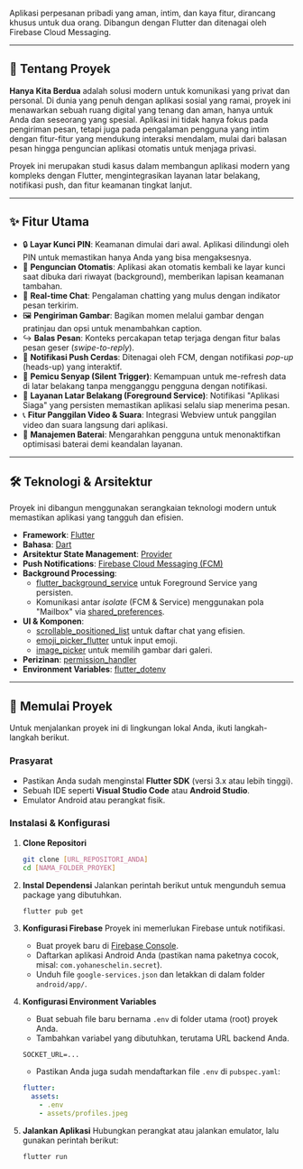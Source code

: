 

Aplikasi perpesanan pribadi yang aman, intim, dan kaya fitur, dirancang khusus untuk dua orang. Dibangun dengan Flutter dan ditenagai oleh Firebase Cloud Messaging.


-----

## 📝 Tentang Proyek

**Hanya Kita Berdua** adalah solusi modern untuk komunikasi yang privat dan personal. Di dunia yang penuh dengan aplikasi sosial yang ramai, proyek ini menawarkan sebuah ruang digital yang tenang dan aman, hanya untuk Anda dan seseorang yang spesial. Aplikasi ini tidak hanya fokus pada pengiriman pesan, tetapi juga pada pengalaman pengguna yang intim dengan fitur-fitur yang mendukung interaksi mendalam, mulai dari balasan pesan hingga penguncian aplikasi otomatis untuk menjaga privasi.

Proyek ini merupakan studi kasus dalam membangun aplikasi modern yang kompleks dengan Flutter, mengintegrasikan layanan latar belakang, notifikasi push, dan fitur keamanan tingkat lanjut.

-----

## ✨ Fitur Utama

  - 🔒 **Layar Kunci PIN**: Keamanan dimulai dari awal. Aplikasi dilindungi oleh PIN untuk memastikan hanya Anda yang bisa mengaksesnya.
  - 🔄 **Penguncian Otomatis**: Aplikasi akan otomatis kembali ke layar kunci saat dibuka dari riwayat (background), memberikan lapisan keamanan tambahan.
  - 💬 **Real-time Chat**: Pengalaman chatting yang mulus dengan indikator pesan terkirim.
  - 🖼️ **Pengiriman Gambar**: Bagikan momen melalui gambar dengan pratinjau dan opsi untuk menambahkan caption.
  - ↪️ **Balas Pesan**: Konteks percakapan tetap terjaga dengan fitur balas pesan geser (*swipe-to-reply*).
  - 🔔 **Notifikasi Push Cerdas**: Ditenagai oleh FCM, dengan notifikasi *pop-up* (heads-up) yang interaktif.
  - 🤫 **Pemicu Senyap (Silent Trigger)**: Kemampuan untuk me-refresh data di latar belakang tanpa mengganggu pengguna dengan notifikasi.
  - 🚀 **Layanan Latar Belakang (Foreground Service)**: Notifikasi "Aplikasi Siaga" yang persisten memastikan aplikasi selalu siap menerima pesan.
  - 📞 **Fitur Panggilan Video & Suara**: Integrasi Webview untuk panggilan video dan suara langsung dari aplikasi.
  - 🔋 **Manajemen Baterai**: Mengarahkan pengguna untuk menonaktifkan optimisasi baterai demi keandalan layanan.

-----

## 🛠️ Teknologi & Arsitektur

Proyek ini dibangun menggunakan serangkaian teknologi modern untuk memastikan aplikasi yang tangguh dan efisien.

  - **Framework**: [Flutter](https://flutter.dev/)
  - **Bahasa**: [Dart](https://dart.dev/)
  - **Arsitektur State Management**: [Provider](https://pub.dev/packages/provider)
  - **Push Notifications**: [Firebase Cloud Messaging (FCM)](https://firebase.google.com/docs/cloud-messaging)
  - **Background Processing**:
      - [flutter\_background\_service](https://pub.dev/packages/flutter_background_service) untuk Foreground Service yang persisten.
      - Komunikasi antar *isolate* (FCM & Service) menggunakan pola "Mailbox" via [shared\_preferences](https://pub.dev/packages/shared_preferences).
  - **UI & Komponen**:
      - [scrollable\_positioned\_list](https://www.google.com/search?q=https://pub.dev/packages/scrollable_positioned_list) untuk daftar chat yang efisien.
      - [emoji\_picker\_flutter](https://pub.dev/packages/emoji_picker_flutter) untuk input emoji.
      - [image\_picker](https://pub.dev/packages/image_picker) untuk memilih gambar dari galeri.
  - **Perizinan**: [permission\_handler](https://pub.dev/packages/permission_handler)
  - **Environment Variables**: [flutter\_dotenv](https://pub.dev/packages/flutter_dotenv)

-----

## 🚀 Memulai Proyek

Untuk menjalankan proyek ini di lingkungan lokal Anda, ikuti langkah-langkah berikut.

### Prasyarat

  - Pastikan Anda sudah menginstal **Flutter SDK** (versi 3.x atau lebih tinggi).
  - Sebuah IDE seperti **Visual Studio Code** atau **Android Studio**.
  - Emulator Android atau perangkat fisik.

### Instalasi & Konfigurasi

1.  **Clone Repositori**

    ```sh
    git clone [URL_REPOSITORI_ANDA]
    cd [NAMA_FOLDER_PROYEK]
    ```

2.  **Instal Dependensi**
    Jalankan perintah berikut untuk mengunduh semua package yang dibutuhkan.

    ```sh
    flutter pub get
    ```

3.  **Konfigurasi Firebase**
    Proyek ini memerlukan Firebase untuk notifikasi.

      - Buat proyek baru di [Firebase Console](https://console.firebase.google.com/).
      - Daftarkan aplikasi Android Anda (pastikan nama paketnya cocok, misal: `com.yohaneschelin.secret`).
      - Unduh file `google-services.json` dan letakkan di dalam folder `android/app/`.

4.  **Konfigurasi Environment Variables**

      - Buat sebuah file baru bernama `.env` di folder utama (root) proyek Anda.
      - Tambahkan variabel yang dibutuhkan, terutama URL backend Anda.

    <!-- end list -->

    ```env
    SOCKET_URL=...
    ```

      - Pastikan Anda juga sudah mendaftarkan file `.env` di `pubspec.yaml`:

    <!-- end list -->

    ```yaml
    flutter:
      assets:
        - .env
        - assets/profiles.jpeg
    ```

5.  **Jalankan Aplikasi**
    Hubungkan perangkat atau jalankan emulator, lalu gunakan perintah berikut:

    ```sh
    flutter run
    ```
